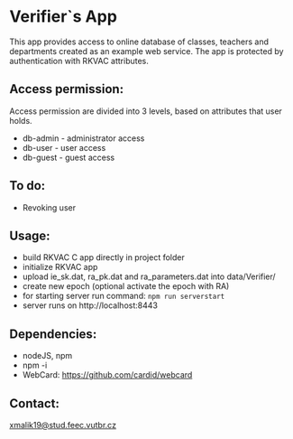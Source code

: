 # Verifier`s App
This app provides access to online database of classes, teachers and departments created as an example web service. The app is protected by authentication with RKVAC attributes.

## Access permission:
Access permission are divided into 3 levels, based on attributes that user holds.
- db-admin - administrator access
- db-user - user access
- db-guest - guest access

## To do:
- Revoking user

## Usage:
- build RKVAC C app directly in project folder
- initialize RKVAC app
- upload ie_sk.dat, ra_pk.dat and ra_parameters.dat into data/Verifier/
- create new epoch (optional activate the epoch with RA)
- for starting server run command:
  `npm run serverstart`
- server runs on http://localhost:8443

## Dependencies:
- nodeJS, npm
- npm -i
- WebCard: https://github.com/cardid/webcard

## Contact:
xmalik19@stud.feec.vutbr.cz